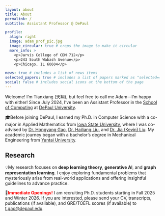 ```yaml
---
layout: about
title: About
permalink: /
subtitle: Assistant Professor @ DePaul

profile:
  align: right
  image: adam_prof_pic.jpg
  image_circular: true # crops the image to make it circular
  more_info: >
    <p>Jarvis College of CDM 712</p>
    <p>243 South Wabash Avenue</p>
    <p>Chicago, IL 60604</p>

news: true # includes a list of news items
selected_papers: true # includes a list of papers marked as "selected={true}"
social: false # includes social icons at the bottom of the page
---
```


Welcome! I’m Tianxiang (天翔), but feel free to call me Adam—I’m happy with either! Since July 2024, I’ve been an Assistant Professor in the [School of Computing](https://www.cdm.depaul.edu/academics/Pages/School-of-Computing.aspx) at [DePaul University](https://www.depaul.edu/Pages/default.aspx).

🎓Before joining DePaul, I earned my Ph.D. in Computer Science with a co-major in Applied Mathematics from [Iowa State University](https://www.iastate.edu/), where I was co-advised by [Dr. Hongyang Gao](https://faculty.sites.iastate.edu/hygao/), [Dr. Hailiang Liu](https://faculty.sites.iastate.edu/hliu/), and [Dr. Jia (Kevin) Liu](https://kevinliu-osu.github.io/). My academic journey began with a bachelor’s degree in Mechanical Engineering from [Yantai University](https://www.ytu.edu.cn/).

## Research 

💡My research focuses on **deep learning theory**, **generative AI**, and **graph representation learning**. I enjoy exploring fundamental problems that mysteriously arise from real-world applications and offering insightful guidelines to advance practice.

🌟<span style="color: red; font-weight: bold;">Immediate Openings!</span> I am recruiting Ph.D. students starting in Fall 2025 and Winter 2026. If you are interested, please send your CV, transcripts, publications (if available), and GRE/TOEFL scores (if available) to [t.gao@depaul.edu](mailto:t.gao@depaul.edu).